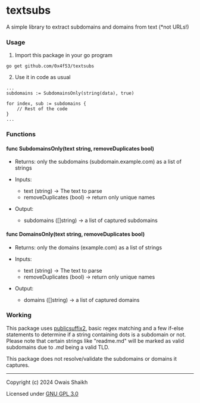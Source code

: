 # textsubs

A simple library to extract subdomains and domains from text (*not URLs!)

### Usage
1. Import this package in your go program
```
go get github.com/0x4f53/textsubs
```
2. Use it in code as usual
```
...
subdomains := SubdomainsOnly(string(data), true)

for index, sub := subdomains {
    // Rest of the code
}
...
```

### Functions

#### func SubdomainsOnly(text string, removeDuplicates bool)

- Returns: only the subdomains (subdomain.example.com) as a list of strings

- Inputs:
    - text (string) -> The text to parse
    - removeDuplicates (bool) -> return only unique names

- Output:
    - subdomains ([]string) -> a list of captured subdomains

#### func DomainsOnly(text string, removeDuplicates bool)

- Returns: only the domains (example.com) as a list of strings

- Inputs:
    - text (string) -> The text to parse
    - removeDuplicates (bool) -> return only unique names

- Output:
    - domains ([]string) -> a list of captured domains

### Working
This package uses [publicsuffix2](https://github.com/weppos/publicsuffix-go), basic regex matching and a few if-else statements to determine if a string containing dots
is a subdomain or not. Please note that certain strings like "readme.md" will be marked as valid subdomains due to
_.md_ being a valid TLD.

This package does not resolve/validate the subdomains or domains it captures.

---

Copyright (c) 2024  Owais Shaikh

Licensed under [GNU GPL 3.0](LICENSE)